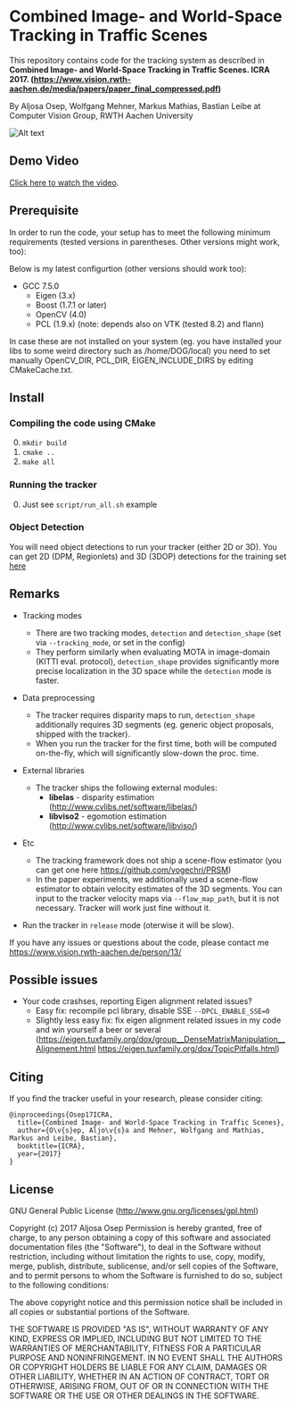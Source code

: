 # Combined Image- and World-Space Tracking in Traffic Scenes

This repository contains code for the tracking system as described in
**Combined Image- and World-Space Tracking in Traffic Scenes. ICRA 2017. (https://www.vision.rwth-aachen.de/media/papers/paper_final_compressed.pdf)**

By Aljosa Osep, Wolfgang Mehner, Markus Mathias, Bastian Leibe at Computer Vision Group, RWTH Aachen University

![Alt text](image/cover.png?raw=true "Our method.")

## Demo  Video
[Click here to watch the video](https://youtu.be/TCdgUI5Xmus).

## Prerequisite

In order to run the code, your setup has to meet the following minimum requirements (tested versions in parentheses. Other versions might work, too):

Below is my latest configurtion (other versions should work too):
* GCC 7.5.0
  * Eigen (3.x)
  * Boost (1.7.1 or later)
  * OpenCV (4.0)
  * PCL (1.9.x) (note: depends also on VTK (tested 8.2) and flann)

In case these are not installed on your system (eg. you have installed your libs to some weird directory such as /home/DOG/local) you need to set manually OpenCV_DIR, PCL_DIR, EIGEN_INCLUDE_DIRS by editing CMakeCache.txt.

## Install

### Compiling the code using CMake
0.  `mkdir build`
0.  `cmake ..`
0.  `make all`

### Running the tracker
0.  Just see `script/run_all.sh` example

### Object Detection
You will need object detections to run your tracker (either 2D or 3D). 
You can get 2D (DPM, Regionlets) and 3D (3DOP) detections for the training set [here](https://drive.google.com/open?id=14SqktBjQ4GAHnnZ-c4BPNis5B8Ncisf_)
## Remarks

* Tracking modes
    * There are two tracking modes, `detection` and `detection_shape` (set via `--tracking_mode`, or set in the config)
    * They perform similarly when evaluating MOTA in image-domain (KITTI eval. protocol), `detection_shape` provides significantly more precise localization in the 3D space while the `detection` mode is faster.

* Data preprocessing
    * The tracker requires disparity maps to run, `detection_shape` additionally requires 3D segments (eg. generic object proposals, shipped with the tracker).
    * When you run the tracker for the first time, both will be computed on-the-fly, which will significantly slow-down the proc. time.

* External libraries
    * The tracker ships the following external modules:
        * **libelas** - disparity estimation (http://www.cvlibs.net/software/libelas/)
        * **libviso2** - egomotion estimation (http://www.cvlibs.net/software/libviso/)

* Etc
    * The tracking framework does not ship a scene-flow estimator (you can get one here https://github.com/vogechri/PRSM)
    * In the paper experiments, we additionally used a scene-flow estimator to obtain velocity estimates of the 3D segments. You can input to the tracker velocity maps via `--flow_map_path`, but it is not necessary. Tracker will work just fine without it.


* Run the tracker in `release` mode (oterwise it will be slow).

If you have any issues or questions about the code, please contact me https://www.vision.rwth-aachen.de/person/13/

## Possible issues

* Your code crashses, reporting Eigen alignment related issues?
	- Easy fix: recompile pcl library, disable SSE ``--DPCL_ENABLE_SSE=0``
	- Slightly less easy fix: fix eigen alignment related issues in my code and win yourself a beer or several (https://eigen.tuxfamily.org/dox/group__DenseMatrixManipulation__Alignement.html
https://eigen.tuxfamily.org/dox/TopicPitfalls.html)
## Citing

If you find the tracker useful in your research, please consider citing:

    @inproceedings{Osep17ICRA,
      title={Combined Image- and World-Space Tracking in Traffic Scenes},
      author={O\v{s}ep, Aljo\v{s}a and Mehner, Wolfgang and Mathias, Markus and Leibe, Bastian},
      booktitle={ICRA},
      year={2017}
    }

## License

GNU General Public License (http://www.gnu.org/licenses/gpl.html)

Copyright (c) 2017 Aljosa Osep
Permission is hereby granted, free of charge, to any person obtaining a copy of this software and associated documentation files (the "Software"), to deal in the Software without restriction, including without limitation the rights to use, copy, modify, merge, publish, distribute, sublicense, and/or sell copies of the Software, and to permit persons to whom the Software is furnished to do so, subject to the following conditions:

The above copyright notice and this permission notice shall be included in all copies or substantial portions of the Software.

THE SOFTWARE IS PROVIDED "AS IS", WITHOUT WARRANTY OF ANY KIND, EXPRESS OR IMPLIED, INCLUDING BUT NOT LIMITED TO THE WARRANTIES OF MERCHANTABILITY, FITNESS FOR A PARTICULAR PURPOSE AND NONINFRINGEMENT. IN NO EVENT SHALL THE AUTHORS OR COPYRIGHT HOLDERS BE LIABLE FOR ANY CLAIM, DAMAGES OR OTHER LIABILITY, WHETHER IN AN ACTION OF CONTRACT, TORT OR OTHERWISE, ARISING FROM, OUT OF OR IN CONNECTION WITH THE SOFTWARE OR THE USE OR OTHER DEALINGS IN THE SOFTWARE.
